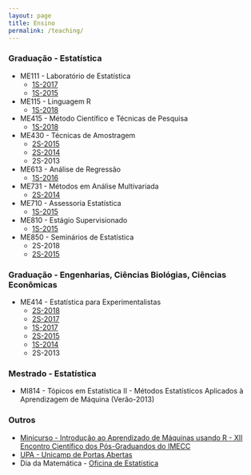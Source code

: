```yaml
---
layout: page
title: Ensino
permalink: /teaching/
---
```


### Graduação - Estatística

  +  ME111 - Laboratório de Estatística
     * [1S-2017](http://me111-unicamp.github.io/)
     * [1S-2015](http://www.ggte.unicamp.br/moodle/course/info.php?id=593)
  +  ME115 - Linguagem R
     * [1S-2018](http://me115-unicamp.github.io/)
  +  ME415 - Método Científico e Técnicas de Pesquisa
     * [1S-2018](http://me415-unicamp.github.io/)
  +  ME430 - Técnicas de Amostragem
     * [2S-2015](http://samarafk.github.io/ME430/)
     * [2S-2014](http://www.ggte.unicamp.br/moodle/course/view.php?id=463)
     * 2S-2013
  +  ME613 - Análise de Regressão
     * [1S-2016](http://me613-unicamp.github.io/)
  +  ME731 - Métodos em Análise Multivariada
     * [2S-2014](http://www.ggte.unicamp.br/moodle/course/view.php?id=459)
  +  ME710 - Assessoria Estatística
     * [1S-2015](http://www.ggte.unicamp.br/moodle/course/view.php?id=594)
  +  ME810 - Estágio Supervisionado
     * [1S-2015](http://www.ggte.unicamp.br/moodle/course/view.php?id=595)
  +  ME850 - Seminários de Estatística
     * 2S-2018
     * [2S-2015](http://www.ggte.unicamp.br/eam/course/view.php?id=1514)


### Graduação - Engenharias, Ciências Biológias, Ciências Econômicas

  + ME414 - Estatística para Experimentalistas
     * [2S-2018](http://me414-unicamp.github.io/)
     * [2S-2017](http://me414-unicamp.github.io/)
     * [1S-2017](http://me414-unicamp.github.io/)
     * [2S-2015](http://samarafk.github.io/ME414/)
     * [1S-2014](http://www.ggte.unicamp.br/moodle/enrol/index.php?id=369)
     * 2S-2013


### Mestrado - Estatística

  + MI814 - Tópicos em Estatística II - Métodos Estatísticos Aplicados à Aprendizagem de Máquina (Verão-2013)
  
### Outros

   + [Minicurso - Introdução ao Aprendizado de Máquinas usando R - XII Encontro Científico dos Pós-Graduandos do IMECC ](https://drive.google.com/open?id=0Bw8jARg9fR8NM0JPeWZUOE81WUE)
   + [UPA - Unicamp de Portas Abertas](http://samarafk.github.io/UPA/)
   + Dia da Matemática - [Oficina de Estatística](https://github.com/samarafk/DiaDaMatematica/raw/master/2017/slides/slides_dia_da_matematica_2017.pdf)
   
